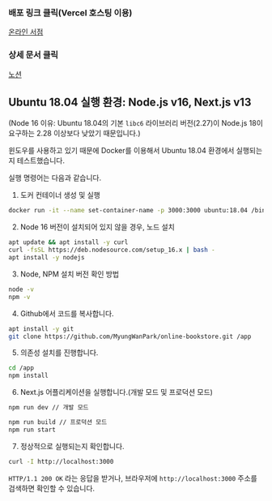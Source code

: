 
### 배포 링크 클릭(Vercel 호스팅 이용)
[온라인 서점](https://online-bookstore-six.vercel.app/) <br/>

### 상세 문서 클릭
[노션](https://www.notion.so/1a7a4f7f584080b49c3ec1d3bae51336?pvs=4) <br/>

## Ubuntu 18.04 실행 환경: **Node.js v16, Next.js v13** <br/>
(Node 16 이유: Ubuntu 18.04의 기본 `libc6` 라이브러리 버전(2.27)이 Node.js 18이 요구하는 2.28 이상보다 낮았기 때문입니다.)

윈도우를 사용하고 있기 때문에 Docker를 이용해서 Ubuntu 18.04 환경에서 실행되는지 테스트했습니다. 

실행 명령어는 다음과 같습니다. 

1. 도커 컨테이너 생성 및 실행
   
```bash
docker run -it --name set-container-name -p 3000:3000 ubuntu:18.04 /bin/bash
```

2. Node 16 버전이 설치되어 있지 않을 경우, 노드 설치

```bash
apt update && apt install -y curl
curl -fsSL https://deb.nodesource.com/setup_16.x | bash -
apt install -y nodejs
```

3. Node, NPM 설치 버전 확인 방법

```bash
node -v
npm -v
```

4. Github에서 코드를 복사합니다.

```bash
apt install -y git
git clone https://github.com/MyungWanPark/online-bookstore.git /app
```

5. 의존성 설치를 진행합니다.

```bash
cd /app
npm install
```

6. Next.js 어플리케이션을 실행합니다.(개발 모드 및 프로덕션 모드)

```bash
npm run dev // 개발 모드

npm run build // 프로덕션 모드
npm run start

```

7. 정상적으로 실행되는지 확인합니다.

```bash
curl -I http://localhost:3000
```

`HTTP/1.1 200 OK` 라는 응답을 받거나, 브라우저에 `http://localhost:3000` 주소를 검색하면 확인할 수 있습니다.
